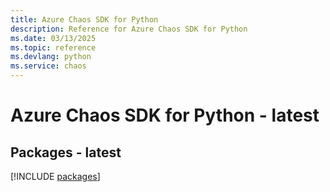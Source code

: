 ```yaml
---
title: Azure Chaos SDK for Python
description: Reference for Azure Chaos SDK for Python
ms.date: 03/13/2025
ms.topic: reference
ms.devlang: python
ms.service: chaos
---
```

# Azure Chaos SDK for Python - latest
## Packages - latest
[!INCLUDE [packages](chaos-index.md)]